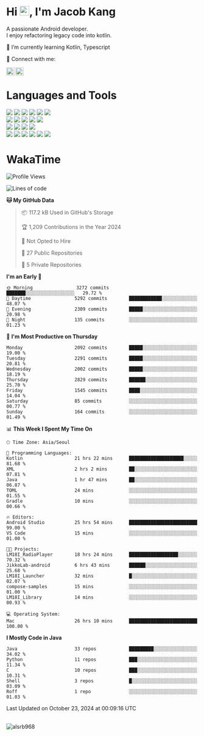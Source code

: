 # Hi <img src="https://media.giphy.com/media/hvRJCLFzcasrR4ia7z/giphy.gif" width="25px">, I'm Jacob Kang
A passionate Android developer.
</br>
I enjoy refactoring legacy code into kotlin.

🌱 I’m currently learning Kotlin, Typescript

🤝 Connect with me:

<a href="https://www.linkedin.com/in/minkyu-kang-b7477b1b2/"><img align="left" src="https://raw.githubusercontent.com/yushi1007/yushi1007/main/images/linkedin.svg" alt="Minkyu Kang | LinkedIn" width="21px"/></a>
<a href="https://www.instagram.com/_jacob_kang/"><img align="left" src="https://raw.githubusercontent.com/yushi1007/yushi1007/main/images/instagram.svg" alt="Jacob Kang | Instagram" width="21px"/></a>

</br>

# Languages and Tools

<div align="left">
<img src="https://img.shields.io/badge/java-007396?logo=java&logoColor=white"/>
<img src="https://img.shields.io/badge/kotlin-7F52FF?logo=kotlin&logoColor=white"/>
<img src="https://img.shields.io/badge/python-3776AB?logo=python&logoColor=white"/>
<img src="https://img.shields.io/badge/bash shell-4EAA25?logo=gnubash&logoColor=white"/>
<img src="https://img.shields.io/badge/c-A8B9CC?logo=c&logoColor=white"/>
<img src="https://img.shields.io/badge/c++-00599C?logo=c%2b%2b&logoColor=white"/>
</div>
<div align="left">
<img src="https://img.shields.io/badge/git-F05032?logo=git&logoColor=white"/>
<img src="https://img.shields.io/badge/github-181717?logo=github&logoColor=white"/>
<img src="https://img.shields.io/badge/mysql-4479A1?logo=mysql&logoColor=white"/>
<img src="https://img.shields.io/badge/sqlite-003B57?logo=sqlite&logoColor=white"/>
<img src="https://img.shields.io/badge/amazon AWS-232F3E?logo=amazonaws&logoColor=white"/>
</div>
<div align="left">
<img src="https://img.shields.io/badge/android-3DDC84?logo=android&logoColor=white"/>
<img src="https://img.shields.io/badge/linux-FCC624?logo=linux&logoColor=white"/>
<img src="https://img.shields.io/badge/flask-000000?logo=flask&logoColor=white"/>
<img src="https://img.shields.io/badge/arduino-00979D?logo=arduino&logoColor=white"/>
</div>
<div align="left">
<img src="https://img.shields.io/badge/slack-4A154B?logo=slack&logoColor=white"/>
<img src="https://img.shields.io/badge/notion-000000?logo=notion&logoColor=white"/>
<img src="https://img.shields.io/badge/jira-0052CC?logo=jira&logoColor=white"/>
<img src="https://img.shields.io/badge/postman-FF6C37?logo=postman&logoColor=white"/>
<img src="https://img.shields.io/badge/intellij-000000?logo=intellijidea&logoColor=white"/>
<img src="https://img.shields.io/badge/pycharm-000000?logo=pycharm&logoColor=white"/>
</div>

# WakaTime

<!--START_SECTION:waka-->
![Profile Views](http://img.shields.io/badge/Profile%20Views-0-blue)

![Lines of code](https://img.shields.io/badge/From%20Hello%20World%20I%27ve%20Written-5.3%20million%20lines%20of%20code-blue)

**🐱 My GitHub Data** 

> 📦 117.2 kB Used in GitHub's Storage 
 > 
> 🏆 1,209 Contributions in the Year 2024
 > 
> 🚫 Not Opted to Hire
 > 
> 📜 27 Public Repositories 
 > 
> 🔑 5 Private Repositories 
 > 
**I'm an Early 🐤** 

```text
🌞 Morning                3272 commits        ███████░░░░░░░░░░░░░░░░░░   29.72 % 
🌆 Daytime                5292 commits        ████████████░░░░░░░░░░░░░   48.07 % 
🌃 Evening                2309 commits        █████░░░░░░░░░░░░░░░░░░░░   20.98 % 
🌙 Night                  135 commits         ░░░░░░░░░░░░░░░░░░░░░░░░░   01.23 % 
```
📅 **I'm Most Productive on Thursday** 

```text
Monday                   2092 commits        █████░░░░░░░░░░░░░░░░░░░░   19.00 % 
Tuesday                  2291 commits        █████░░░░░░░░░░░░░░░░░░░░   20.81 % 
Wednesday                2002 commits        █████░░░░░░░░░░░░░░░░░░░░   18.19 % 
Thursday                 2829 commits        ██████░░░░░░░░░░░░░░░░░░░   25.70 % 
Friday                   1545 commits        ████░░░░░░░░░░░░░░░░░░░░░   14.04 % 
Saturday                 85 commits          ░░░░░░░░░░░░░░░░░░░░░░░░░   00.77 % 
Sunday                   164 commits         ░░░░░░░░░░░░░░░░░░░░░░░░░   01.49 % 
```


📊 **This Week I Spent My Time On** 

```text
🕑︎ Time Zone: Asia/Seoul

💬 Programming Languages: 
Kotlin                   21 hrs 22 mins      ████████████████████░░░░░   81.68 % 
XML                      2 hrs 2 mins        ██░░░░░░░░░░░░░░░░░░░░░░░   07.81 % 
Java                     1 hr 47 mins        ██░░░░░░░░░░░░░░░░░░░░░░░   06.87 % 
TOML                     24 mins             ░░░░░░░░░░░░░░░░░░░░░░░░░   01.55 % 
Gradle                   10 mins             ░░░░░░░░░░░░░░░░░░░░░░░░░   00.66 % 

🔥 Editors: 
Android Studio           25 hrs 54 mins      █████████████████████████   99.00 % 
VS Code                  15 mins             ░░░░░░░░░░░░░░░░░░░░░░░░░   01.00 % 

🐱‍💻 Projects: 
LM18I_RadioPlayer        18 hrs 24 mins      ██████████████████░░░░░░░   70.32 % 
JikkoLab-android         6 hrs 43 mins       ██████░░░░░░░░░░░░░░░░░░░   25.68 % 
LM18I_Launcher           32 mins             █░░░░░░░░░░░░░░░░░░░░░░░░   02.07 % 
compose-samples          15 mins             ░░░░░░░░░░░░░░░░░░░░░░░░░   01.00 % 
LM18I_Library            14 mins             ░░░░░░░░░░░░░░░░░░░░░░░░░   00.93 % 

💻 Operating System: 
Mac                      26 hrs 10 mins      █████████████████████████   100.00 % 
```

**I Mostly Code in Java** 

```text
Java                     33 repos            █████████░░░░░░░░░░░░░░░░   34.02 % 
Python                   11 repos            ███░░░░░░░░░░░░░░░░░░░░░░   11.34 % 
C                        10 repos            ███░░░░░░░░░░░░░░░░░░░░░░   10.31 % 
Shell                    3 repos             █░░░░░░░░░░░░░░░░░░░░░░░░   03.09 % 
Roff                     1 repo              ░░░░░░░░░░░░░░░░░░░░░░░░░   01.03 % 
```




 Last Updated on October 23, 2024 at 00:09:16 UTC
<!--END_SECTION:waka-->

</br>

<div align="left">
<img align="left" src="https://github-readme-stats.vercel.app/api/top-langs?username=alsrb968&show_icons=true&locale=en&layout=compact&theme=dark" alt="alsrb968" />
</div>
